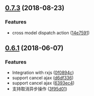 <a name="0.7.3"></a>
## [0.7.3](https://github.com/TalkingData/rxloop/compare/v0.6.1...v0.7.3) (2018-08-23)


### Features

* cross model dispatch action ([14e7591](https://github.com/TalkingData/rxloop/commit/14e7591))



<a name="0.6.1"></a>
## [0.6.1](https://github.com/TalkingData/rxloop/compare/v0.5.3...v0.6.1) (2018-06-07)


### Features

* Integration with rxjs ([0f0894c](https://github.com/TalkingData/rxloop/commit/0f0894c))
* support cancel ajax ([d6df336](https://github.com/TalkingData/rxloop/commit/d6df336))
* support cancel ajax ([6393ec4](https://github.com/TalkingData/rxloop/commit/6393ec4))
* 支持取消异步操作 ([3f95d01](https://github.com/TalkingData/rxloop/commit/3f95d01))



